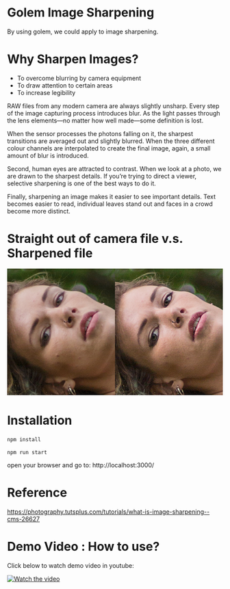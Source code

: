 # Golem Image Sharpening

By using golem, we could apply to image sharpening.

# Why Sharpen Images?

- To overcome blurring by camera equipment
- To draw attention to certain areas 
- To increase legibility

RAW files from any modern camera are always slightly unsharp. Every step of the image capturing process introduces blur. As the light passes through the lens elements—no matter how well made—some definition is lost. 

When the sensor processes the photons falling on it, the sharpest transitions are averaged out and slightly blurred. When the three different colour channels are interpolated to create the final image, again, a small amount of blur is introduced.

Second, human eyes are attracted to contrast. When we look at a photo, we are drawn to the sharpest details. If you’re trying to direct a viewer, selective sharpening is one of the best ways to do it.

Finally, sharpening an image makes it easier to see important details. Text becomes easier to read, individual leaves stand out and faces in a crowd become more distinct.

# Straight out of camera file     v.s.    Sharpened file
![golem](./vs.jpg)

# Installation
```
npm install
```
```
npm run start
```
open your browser and go to:
http://localhost:3000/

# Reference 
https://photography.tutsplus.com/tutorials/what-is-image-sharpening--cms-26627

# Demo Video : How to use? 

Click below to watch demo video in youtube:

[![Watch the video](https://img.youtube.com/vi/ShulT1C-kCE/hqdefault.jpg)](https://youtu.be/ShulT1C-kCE)
